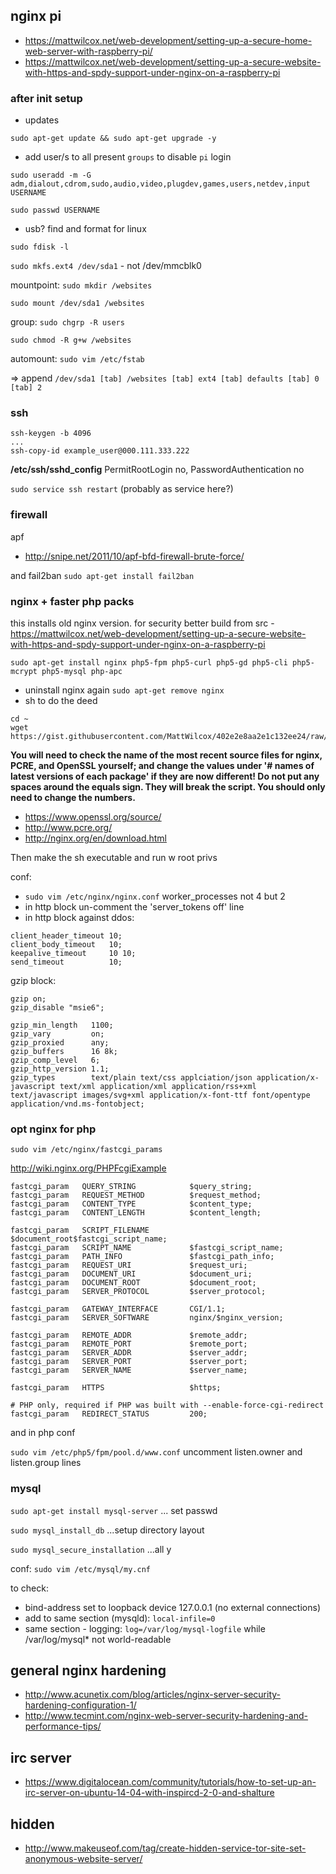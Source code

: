 ## nginx pi

* https://mattwilcox.net/web-development/setting-up-a-secure-home-web-server-with-raspberry-pi/
* https://mattwilcox.net/web-development/setting-up-a-secure-website-with-https-and-spdy-support-under-nginx-on-a-raspberry-pi

### after init setup

* updates

`sudo apt-get update && sudo apt-get upgrade -y`

* add user/s to all present `groups` to disable `pi` login

`sudo useradd -m -G adm,dialout,cdrom,sudo,audio,video,plugdev,games,users,netdev,input USERNAME`

`sudo passwd USERNAME`

* usb? find and format for linux

`sudo fdisk -l`

`sudo mkfs.ext4 /dev/sda1` - not /dev/mmcblk0

mountpoint: `sudo mkdir /websites`

`sudo mount /dev/sda1 /websites`

group: `sudo chgrp -R users`

`sudo chmod -R g+w /websites`

automount: `sudo vim /etc/fstab`

=> append `/dev/sda1 [tab] /websites [tab] ext4 [tab] defaults [tab] 0 [tab] 2`

### ssh

```
ssh-keygen -b 4096
...
ssh-copy-id example_user@000.111.333.222
```

**/etc/ssh/sshd_config** PermitRootLogin no, PasswordAuthentication no

`sudo service ssh restart` (probably as service here?)

### firewall

apf

* http://snipe.net/2011/10/apf-bfd-firewall-brute-force/

and fail2ban `sudo apt-get install fail2ban`

### nginx + faster php packs

this installs old nginx version. for security better build from src - https://mattwilcox.net/web-development/setting-up-a-secure-website-with-https-and-spdy-support-under-nginx-on-a-raspberry-pi

`sudo apt-get install nginx php5-fpm php5-curl php5-gd php5-cli php5-mcrypt php5-mysql php-apc`

* uninstall nginx again `sudo apt-get remove nginx`
* sh to do the deed

```
cd ~
wget https://gist.githubusercontent.com/MattWilcox/402e2e8aa2e1c132ee24/raw/b88e2a85b31bcca57339c8ed8858f42557c3cf53/build_nginx.sh
```

**You will need to check the name of the most recent source files for nginx, PCRE, and OpenSSL yourself; and change the values under '# names of latest versions of each package' if they are now different! Do not put any spaces around the equals sign. They will break the script. You should only need to change the numbers.**

* https://www.openssl.org/source/
* http://www.pcre.org/
* http://nginx.org/en/download.html

Then make the sh executable and run w root privs


conf: 

* `sudo vim /etc/nginx/nginx.conf` worker_processes not 4 but 2
* in http block un-comment the 'server_tokens off' line
* in http block against ddos:

```
client_header_timeout 10;
client_body_timeout   10;
keepalive_timeout     10 10;
send_timeout          10;
```

gzip block:

```
gzip on;
gzip_disable "msie6";

gzip_min_length   1100;
gzip_vary         on;
gzip_proxied      any;
gzip_buffers      16 8k;
gzip_comp_level   6;
gzip_http_version 1.1;
gzip_types        text/plain text/css applciation/json application/x-javascript text/xml application/xml application/rss+xml text/javascript images/svg+xml application/x-font-ttf font/opentype application/vnd.ms-fontobject;
```

### opt nginx for php

`sudo vim /etc/nginx/fastcgi_params`

http://wiki.nginx.org/PHPFcgiExample

```
fastcgi_param   QUERY_STRING            $query_string;
fastcgi_param   REQUEST_METHOD          $request_method;
fastcgi_param   CONTENT_TYPE            $content_type;
fastcgi_param   CONTENT_LENGTH          $content_length;

fastcgi_param   SCRIPT_FILENAME         $document_root$fastcgi_script_name;
fastcgi_param   SCRIPT_NAME             $fastcgi_script_name;
fastcgi_param   PATH_INFO               $fastcgi_path_info;
fastcgi_param   REQUEST_URI             $request_uri;
fastcgi_param   DOCUMENT_URI            $document_uri;
fastcgi_param   DOCUMENT_ROOT           $document_root;
fastcgi_param   SERVER_PROTOCOL         $server_protocol;

fastcgi_param   GATEWAY_INTERFACE       CGI/1.1;
fastcgi_param   SERVER_SOFTWARE         nginx/$nginx_version;

fastcgi_param   REMOTE_ADDR             $remote_addr;
fastcgi_param   REMOTE_PORT             $remote_port;
fastcgi_param   SERVER_ADDR             $server_addr;
fastcgi_param   SERVER_PORT             $server_port;
fastcgi_param   SERVER_NAME             $server_name;

fastcgi_param   HTTPS                   $https;

# PHP only, required if PHP was built with --enable-force-cgi-redirect
fastcgi_param   REDIRECT_STATUS         200;
```

and in php conf

`sudo vim /etc/php5/fpm/pool.d/www.conf` uncomment listen.owner and listen.group lines


### mysql

`sudo apt-get install mysql-server` ... set passwd

`sudo mysql_install_db` ...setup directory layout

`sudo mysql_secure_installation` ...all y

conf: `sudo vim /etc/mysql/my.cnf`

to check: 

* bind-address set to loopback device 127.0.0.1 (no external connections)
* add to same section (mysqld): `local-infile=0`
* same section - logging: `log=/var/log/mysql-logfile` while /var/log/mysql* not world-readable



## general nginx hardening

* http://www.acunetix.com/blog/articles/nginx-server-security-hardening-configuration-1/
* http://www.tecmint.com/nginx-web-server-security-hardening-and-performance-tips/

## irc server

* https://www.digitalocean.com/community/tutorials/how-to-set-up-an-irc-server-on-ubuntu-14-04-with-inspircd-2-0-and-shalture

## hidden

* http://www.makeuseof.com/tag/create-hidden-service-tor-site-set-anonymous-website-server/
